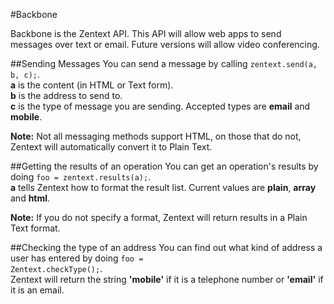#Backbone

Backbone is the Zentext API.  This API will allow web apps to send messages over text or email.  Future versions will allow video conferencing.


##Sending Messages
You can send a message by calling <code>zentext.send(a, b, c);</code>.
<br /><b>a</b> is the content (in HTML or Text form).
<br /><b>b</b> is the address to send to.
<br /><b>c</b> is the type of message you are sending.  Accepted types are <b>email</b> and <b>mobile</b>.

<b>Note:</b> Not all messaging methods support HTML, on those that do not, Zentext will automatically convert it to Plain Text.


##Getting the results of an operation
You can get an operation's results by doing <code>foo = zentext.results(a);</code>.
<br /><b>a</b> tells Zentext how to format the result list.  Current values are <b>plain</b>, <b>array</b> and <b>html</b>.

<b>Note:</b> If you do not specify a format, Zentext will return results in a Plain Text format.


##Checking the type of an address
You can find out what kind of address a user has entered by doing <code>foo = Zentext.checkType();</code>.
<br>Zentext will return the string <b>'mobile'</b> if it is a telephone number or <b>'email'</b> if it is an email.
